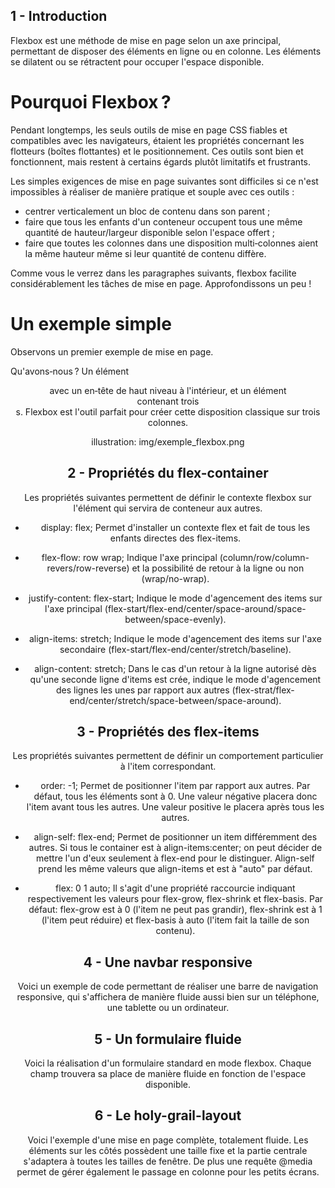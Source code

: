 ## 1 - Introduction

Flexbox est une méthode de mise en page selon un axe principal, permettant de disposer des éléments en ligne ou en colonne. Les éléments se dilatent ou se rétractent pour occuper l'espace disponible. 

# Pourquoi Flexbox ?
Pendant longtemps, les seuls outils de mise en page CSS fiables et compatibles avec les navigateurs, étaient les propriétés concernant les flotteurs (boîtes flottantes) et le positionnement. Ces outils sont bien et fonctionnent, mais restent à certains égards plutôt limitatifs et frustrants.

Les simples exigences de mise en page suivantes sont difficiles si ce n'est impossibles à réaliser de manière pratique et souple avec ces outils :

- centrer verticalement un bloc de contenu dans son parent ;
- faire que tous les enfants d'un conteneur occupent tous une même quantité de hauteur/largeur disponible selon l'espace offert ;
- faire que toutes les colonnes dans une disposition multi‑colonnes aient la même hauteur même si leur quantité de contenu diffère.

Comme vous le verrez dans les paragraphes suivants, flexbox facilite considérablement les tâches de mise en page. Approfondissons un peu !

# Un exemple simple
Observons un premier exemple de mise en page.

Qu'avons‑nous ? Un élément <header> avec un en‑tête de haut niveau à l'intérieur, et un élément <section> contenant trois <article>s. Flexbox est l'outil parfait pour créer cette disposition classique sur trois colonnes.

illustration: img/exemple_flexbox.png


## 2 - Propriétés du flex-container

Les propriétés suivantes permettent de définir le contexte flexbox sur l'élément qui servira de conteneur aux autres.

- display: flex;
Permet d'installer un contexte flex et fait de tous les enfants directes des flex-items.

- flex-flow: row wrap;
Indique l'axe principal (column/row/column-revers/row-reverse) et la possibilité de retour à la ligne ou non (wrap/no-wrap).

- justify-content: flex-start;
Indique le mode d'agencement des items sur l'axe principal (flex-start/flex-end/center/space-around/space-between/space-evenly).

- align-items: stretch;
Indique le mode d'agencement des items sur l'axe secondaire (flex-start/flex-end/center/stretch/baseline).

- align-content: stretch;
Dans le cas d'un retour à la ligne autorisé dès qu'une seconde ligne d'items est crée, indique le mode d'agencement des lignes les unes par rapport aux autres (flex-strat/flex-end/center/stretch/space-between/space-around).

## 3 - Propriétés des flex-items

Les propriétés suivantes permettent de définir un comportement particulier à l'item correspondant.

- order: -1;
Permet de positionner l'item par rapport aux autres. Par défaut, tous les éléments sont à 0. Une valeur négative placera donc l'item avant tous les autres. Une valeur positive le placera après tous les autres.

- align-self: flex-end;
Permet de positionner un item différemment des autres. Si tous le container est à align-items:center; on peut décider de mettre l'un d'eux seulement à flex-end pour le distinguer. Align-self prend les même valeurs que align-items et est à "auto" par défaut.

- flex: 0 1 auto;
Il s'agit d'une propriété raccourcie indiquant respectivement les valeurs pour flex-grow, flex-shrink et flex-basis.
Par défaut: flex-grow est à 0 (l'item ne peut pas grandir), flex-shrink est à 1 (l'item peut réduire) et flex-basis à auto (l'item fait la taille de son contenu).


## 4 - Une navbar responsive

Voici un exemple de code permettant de réaliser une barre de navigation responsive, qui s'affichera de manière fluide aussi bien sur un téléphone, une tablette ou un ordinateur.

## 5 - Un formulaire fluide

Voici la réalisation d'un formulaire standard en mode flexbox. Chaque champ trouvera sa place de manière fluide en fonction de l'espace disponible.

## 6 - Le holy-grail-layout 

Voici l'exemple d'une mise en page complète, totalement fluide. Les éléments sur les côtés possèdent une taille fixe et la partie centrale s'adaptera à toutes les tailles de fenêtre. De plus une requête @media permet de gérer également le passage en colonne pour les petits écrans.